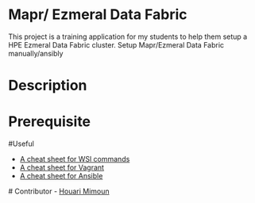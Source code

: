 # Mapr/ Ezmeral Data Fabric 
This project is a training application for my students to help them setup a HPE Ezmeral Data Fabric cluster.
Setup Mapr/Ezmeral Data Fabric manually/ansibly
# Description

# Prerequisite

#Useful
<ul>
<li><a href="https://gist.github.com/karthiks/1700a56b7bfb79e6e1c345230c2e26b6A"> A cheat sheet for WSl commands</a></li>
<li><a href="https://gist.github.com/wpscholar/a49594e2e2b918f4d0c4"> A cheat sheet for Vagrant</a></li>
<li><a href="https://sweworld.net/cheatsheets/ansible/"> A cheat sheet for Ansible</a></li>
</ul>
# Contributor
- <a href="https://github.com/mimoun-ho">Houari Mimoun</a>
